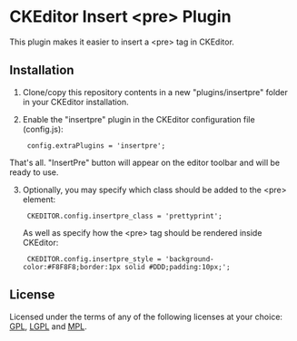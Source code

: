 CKEditor Insert &lt;pre&gt; Plugin
===============================

This plugin makes it easier to insert a &lt;pre&gt; tag in CKEditor.

Installation
------------

1. Clone/copy this repository contents in a new "plugins/insertpre" folder in your CKEditor installation.
2. Enable the "insertpre" plugin in the CKEditor configuration file (config.js):

        config.extraPlugins = 'insertpre';

That's all. "InsertPre" button will appear on the editor toolbar and will be ready to use.

3. Optionally, you may specify which class should be added to the &lt;pre&gt; element:

        CKEDITOR.config.insertpre_class = 'prettyprint';

   As well as specify how the &lt;pre&gt; tag should be rendered inside CKEditor:

		CKEDITOR.config.insertpre_style = 'background-color:#F8F8F8;border:1px solid #DDD;padding:10px;';

License
-------

Licensed under the terms of any of the following licenses at your choice: [GPL](http://www.gnu.org/licenses/gpl.html), [LGPL](http://www.gnu.org/licenses/lgpl.html) and [MPL](http://www.mozilla.org/MPL/MPL-1.1.html).
